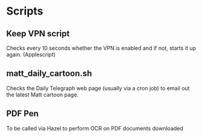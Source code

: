# Scripts

## Keep VPN script

Checks every 10 seconds whether the VPN is enabled and if not, starts it up again. (Applescript)

## matt_daily_cartoon.sh

Checks the Daily Telegraph web page (usually via a cron job) to email out the latest Matt cartoon page.

## PDF Pen

To be called via Hazel to perform OCR on PDF documents downloaded

